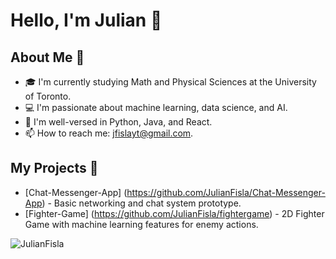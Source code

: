 # Hello, I'm Julian 👋

## About Me 🌱
- 🎓 I'm currently studying Math and Physical Sciences at the University of Toronto.
- 💻 I'm passionate about machine learning, data science, and AI.
- 🌟 I'm well-versed in Python, Java, and React.
- 📫 How to reach me: jfislayt@gmail.com.

## My Projects 🔭
- [Chat-Messenger-App] (https://github.com/JulianFisla/Chat-Messenger-App) - Basic networking and chat system prototype.
- [Fighter-Game] (https://github.com/JulianFisla/fightergame) - 2D Fighter Game with machine learning features for enemy actions.

![JulianFisla](https://github-readme-stats.vercel.app/api?username=[JulianFisla]&show_icons=true&theme=[light])
